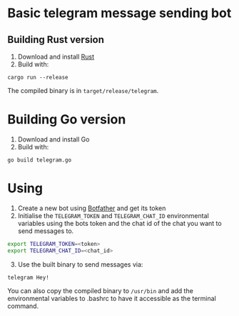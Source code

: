 # Basic telegram message sending bot

## Building Rust version

1. Download and install [Rust](https://rustup.rs/)
2. Build with:
```
cargo run --release
```

The compiled binary is in `target/release/telegram`.

# Building Go version

1. Download and install Go
2. Build with:
```
go build telegram.go
```

# Using

1. Create a new bot using [Botfather](https://t.me/botfather) and get its token
2. Initialise the `TELEGRAM_TOKEN` and `TELEGRAM_CHAT_ID` environmental variables using the bots token and the chat id of the chat you want to send messages to.
```bash
export TELEGRAM_TOKEN=<token>
export TELEGRAM_CHAT_ID=<chat_id>
```
3. Use the built binary to send messages via:
```
telegram Hey!
```

You can also copy the compiled binary to `/usr/bin` and add the environmental variables to .bashrc to have it accessible as the terminal command.
